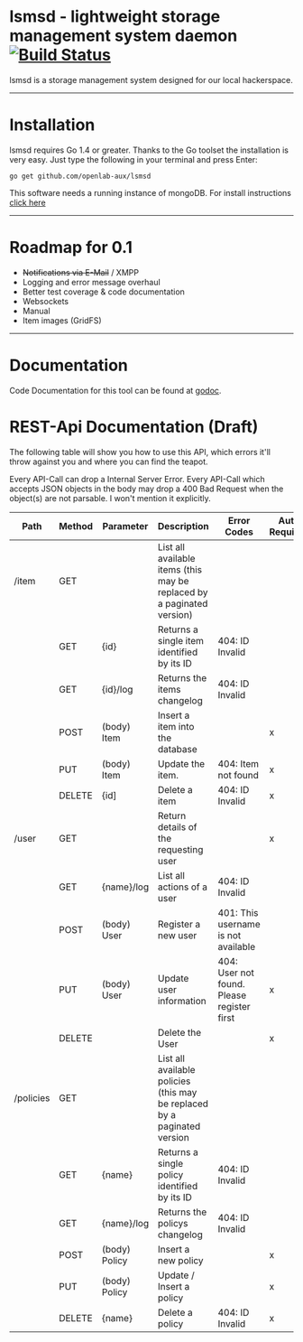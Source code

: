 lsmsd - lightweight storage management system daemon [![Build Status](https://travis-ci.org/openlab-aux/lsmsd.svg?branch=master)](https://travis-ci.org/openlab-aux/lsmsd)
===========
lsmsd is a storage management system designed for our local hackerspace.
___
# Installation
lsmsd requires Go 1.4 or greater. Thanks to the Go toolset the installation is very easy. Just type the following in your terminal and press Enter:

    go get github.com/openlab-aux/lsmsd

This software needs a running instance of mongoDB. For install instructions [click here](http://docs.mongodb.org/manual/installation/)

___
# Roadmap for 0.1
  * ~~Notifications via E-Mail~~ / XMPP
  * Logging and error message overhaul
  * Better test coverage & code documentation
  * Websockets
  * Manual
  * Item images (GridFS)

___
# Documentation

Code Documentation for this tool can be found at [godoc](http://godoc.org/github.com/openlab-aux/lsmsd).

# REST-Api Documentation (Draft)

The following table will show you how to use this API, which errors it'll throw against you and where you can find the teapot.

Every API-Call can drop a Internal Server Error. Every API-Call which accepts JSON objects in the body may drop a 400 Bad Request when the object(s) are not parsable. I won't mention it explicitly.

| Path | Method | Parameter | Description | Error Codes | Auth Required | Admin Required |
---|---|---|---|---|---|---|
| /item | GET | | List all available items (this may be replaced by a paginated version) | | | |
| | GET | {id} | Returns a single item identified by its ID | 404: ID Invalid | | |
| | GET | {id}/log | Returns the items changelog | 404: ID Invalid | | |
| | POST | (body) Item | Insert a item into the database | | x | |
| | PUT | (body) Item | Update the item. | 404: Item not found | x | |
| | DELETE | {id] | Delete a item | 404: ID Invalid | x | |
| /user | GET | | Return details of the requesting user | | x | |
| | GET | {name}/log | List all actions of a user | 404: ID Invalid | | |
| | POST | (body) User | Register a new user | 401: This username is not available | | |
| | PUT | (body) User | Update user information | 404: User not found. Please register first | x | (x) |
| | DELETE | | Delete the User | | x | (x) |
| /policies | GET | | List all available policies (this may be replaced by a paginated version | | | |
| | GET | {name} | Returns a single policy identified by its ID | 404: ID Invalid | | | |
| | GET | {name}/log | Returns the policys changelog | 404: ID Invalid | | |
| | POST | (body) Policy | Insert a new policy | | x | |
| | PUT | (body) Policy | Update / Insert a policy | | x | |
| | DELETE | {name} | Delete a policy | 404: ID Invalid | x | |
